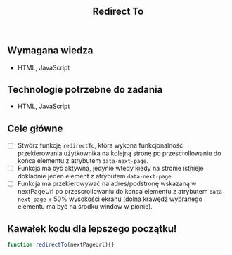 <h2 align="center">Redirect To</h2>

<br>

## Wymagana wiedza

- HTML, JavaScript

## Technologie potrzebne do zadania

- HTML, JavaScript

## Cele główne

* [ ] Stwórz funkcję `redirectTo`, która wykona funkcjonalność przekierowania użytkownika na kolejną stronę po przescrollowaniu do końca elementu z atrybutem `data-next-page`.
* [ ] Funkcja ma być aktywna, jedynie wtedy kiedy na stronie istnieje dokładnie jeden element z atrybutem `data-next-page`.
* [ ] Funkcja ma przekierowywać na adres/podstronę wskazaną w nextPageUrl po przescrollowaniu do końca elementu z atrybutem `data-next-page` + 50% wysokości ekranu (dolna krawędź wybranego elementu ma być na środku window w pionie).

## Kawałek kodu dla lepszego początku!

```javascript
function redirectTo(nextPageUrl){}
```
